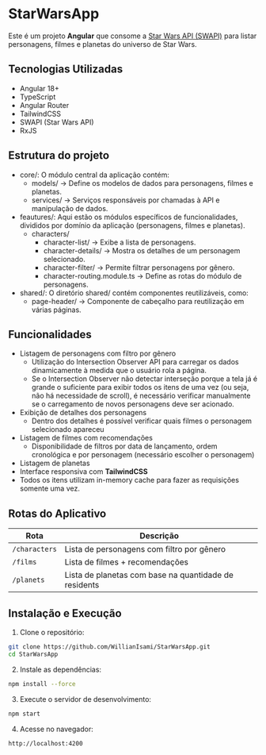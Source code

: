 # StarWarsApp

Este é um projeto **Angular** que consome a [Star Wars API (SWAPI)](https://swapi.dev/) para listar personagens, filmes e planetas do universo de Star Wars.

## Tecnologias Utilizadas
- Angular 18+
- TypeScript
- Angular Router
- TailwindCSS
- SWAPI (Star Wars API)
- RxJS

## Estrutura do projeto
- core/: O módulo central da aplicação contém:
  - models/ → Define os modelos de dados para personagens, filmes e planetas.
  - services/ → Serviços responsáveis por chamadas à API e manipulação de dados.
- feautures/: Aqui estão os módulos específicos de funcionalidades, divididos por domínio da aplicação (personagens, filmes e planetas).
  - characters/
    - character-list/ → Exibe a lista de personagens.
    - character-details/ → Mostra os detalhes de um personagem selecionado.
    - character-filter/ → Permite filtrar personagens por gênero.
    - character-routing.module.ts → Define as rotas do módulo de personagens.
- shared/: O diretório shared/ contém componentes reutilizáveis, como:
  - page-header/ → Componente de cabeçalho para reutilização em várias páginas.

## Funcionalidades
- Listagem de personagens com filtro por gênero
  - Utilização do Intersection Observer API para carregar os dados dinamicamente à medida que o usuário rola a página.
  - Se o Intersection Observer não detectar interseção porque a tela já é grande o suficiente para exibir todos os itens de uma vez (ou seja, não há necessidade de scroll), é necessário verificar manualmente se o carregamento de novos personagens deve ser acionado.
- Exibição de detalhes dos personagens
  - Dentro dos detalhes é possível verificar quais filmes o personagem selecionado apareceu
- Listagem de filmes com recomendações
  - Disponibilidade de filtros por data de lançamento, ordem cronológica e por personagem (necessário escolher o personagem)
- Listagem de planetas
- Interface responsiva com **TailwindCSS**
- Todos os itens utilizam in-memory cache para fazer as requisições somente uma vez.

## Rotas do Aplicativo
| Rota            | Descrição |
|----------------|----------|
| `/characters`  | Lista de personagens com filtro por gênero |
| `/films`       | Lista de filmes + recomendações |
| `/planets`     | Lista de planetas com base na quantidade de residents |

## Instalação e Execução
1. Clone o repositório:
```bash
git clone https://github.com/WillianIsami/StarWarsApp.git
cd StarWarsApp
```

2. Instale as dependências:
```bash
npm install --force
```

3. Execute o servidor de desenvolvimento:
```bash
npm start
```

4. Acesse no navegador:
```bash
http://localhost:4200
```
